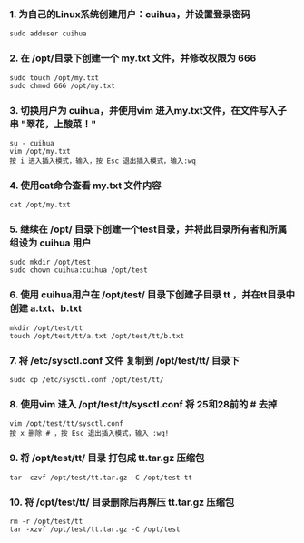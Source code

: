 ### 1. 为自己的Linux系统创建用户：cuihua，并设置登录密码

```
sudo adduser cuihua
```

### 2. 在 /opt/目录下创建一个 my.txt 文件，并修改权限为 666

```
sudo touch /opt/my.txt
sudo chmod 666 /opt/my.txt
```

### 3. 切换用户为 cuihua，并使用vim 进入my.txt文件，在文件写入子串 "翠花，上酸菜！"

```
su - cuihua
vim /opt/my.txt
按 i 进入插入模式，输入，按 Esc 退出插入模式，输入:wq
```

### 4. 使用cat命令查看 my.txt 文件内容

```
cat /opt/my.txt
```

### 5. 继续在 /opt/ 目录下创建一个test目录，并将此目录所有者和所属组设为 cuihua 用户

```
sudo mkdir /opt/test
sudo chown cuihua:cuihua /opt/test
```

### 6. 使用 cuihua用户在 /opt/test/ 目录下创建子目录 tt ，并在tt目录中创建 a.txt、b.txt

```
mkdir /opt/test/tt
touch /opt/test/tt/a.txt /opt/test/tt/b.txt
```

### 7. 将 /etc/sysctl.conf 文件 复制到 /opt/test/tt/ 目录下

```
sudo cp /etc/sysctl.conf /opt/test/tt/
```

### 8. 使用vim 进入 /opt/test/tt/sysctl.conf 将 25和28前的 # 去掉

```
vim /opt/test/tt/sysctl.conf
按 x 删除 # ，按 Esc 退出插入模式，输入 :wq!
```

### 9. 将 /opt/test/tt/ 目录 打包成 tt.tar.gz 压缩包

```
tar -czvf /opt/test/tt.tar.gz -C /opt/test tt
```

### 10. 将 /opt/test/tt/ 目录删除后再解压 tt.tar.gz 压缩包

```
rm -r /opt/test/tt
tar -xzvf /opt/test/tt.tar.gz -C /opt/test
```